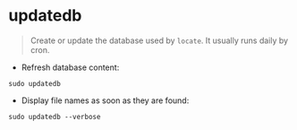# updatedb

> Create or update the database used by `locate`.
> It usually runs daily by cron.

- Refresh database content:

`sudo updatedb`

- Display file names as soon as they are found:

`sudo updatedb --verbose`
